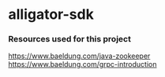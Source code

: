 # alligator-sdk

### Resources used for this project
https://www.baeldung.com/java-zookeeper
https://www.baeldung.com/grpc-introduction
